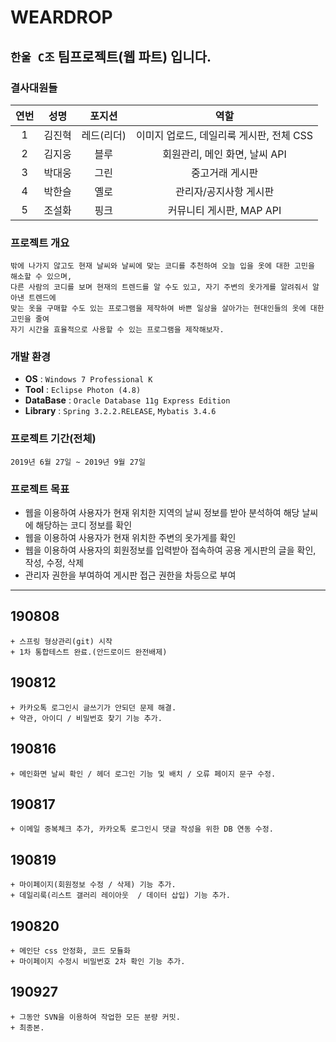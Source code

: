 # WEARDROP

## `한울 C조` 팀프로젝트(웹 파트) 입니다.  


### 결사대원들

| 연번 | 성명 | 포지션 | 역할 |
|:--------:|:--------:|:--------:|:--------:|
| 1 |  김진혁 | 레드(리더) | 이미지 업로드, 데일리룩 게시판, 전체 CSS |
| 2 |  김지웅 | 블루 | 회원관리, 메인 화면, 날씨 API |
| 3 |  박대웅 | 그린 | 중고거래 게시판 |
| 4 |  박한슬 | 옐로 | 관리자/공지사항 게시판 |
| 5 |  조설화 | 핑크 | 커뮤니티 게시판, MAP API |

    
### 프로젝트 개요
~~~
밖에 나가지 않고도 현재 날씨와 날씨에 맞는 코디를 추천하여 오늘 입을 옷에 대한 고민을 해소할 수 있으며, 
다른 사람의 코디를 보며 현재의 트렌드를 알 수도 있고, 자기 주변의 옷가게를 알려줘서 알아낸 트렌드에 
맞는 옷을 구매할 수도 있는 프로그램을 제작하여 바쁜 일상을 살아가는 현대인들의 옷에 대한 고민을 줄여 
자기 시간을 효율적으로 사용할 수 있는 프로그램을 제작해보자.
~~~
    
    
### 개발 환경
- <b>OS</b> : `Windows 7 Professional K `  
- <b>Tool</b> : `Eclipse Photon (4.8)`
- <b>DataBase</b> : `Oracle Database 11g Express Edition`  
- <b>Library</b> : `Spring 3.2.2.RELEASE`, `Mybatis 3.4.6`  


### 프로젝트 기간(전체)
~~~
2019년 6월 27일 ~ 2019년 9월 27일
~~~


### 프로젝트 목표
- 웹을 이용하여 사용자가 현재 위치한 지역의 날씨 정보를 받아 
  분석하여 해당 날씨에 해당하는 코디 정보를 확인
- 웹을 이용하여 사용자가 현재 위치한 주변의 옷가게를 확인
- 웹을 이용하여 사용자의 회원정보를 입력받아 접속하여
  공용 게시판의 글을 확인, 작성, 수정, 삭제
- 관리자 권한을 부여하여 게시판 접근 권한을 차등으로 부여

---

## 190808  
```
+ 스프링 형상관리(git) 시작 
+ 1차 통합테스트 완료.(안드로이드 완전배제)
```

## 190812  
```
+ 카카오톡 로그인시 글쓰기가 안되던 문제 해결.
+ 약관, 아이디 / 비밀번호 찾기 기능 추가.
```

## 190816  
```
+ 메인화면 날씨 확인 / 헤더 로그인 기능 및 배치 / 오류 페이지 문구 수정.
```

## 190817  
```
+ 이메일 중복체크 추가, 카카오톡 로그인시 댓글 작성을 위한 DB 연동 수정.
```

## 190819  
```
+ 마이페이지(회원정보 수정 / 삭제) 기능 추가.
+ 데일리룩(리스트 갤러리 레이아웃  / 데이터 삽입) 기능 추가.
```

## 190820  
```
+ 메인단 css 안정화, 코드 모듈화
+ 마이페이지 수정시 비밀번호 2차 확인 기능 추가.
```


## 190927
```
+ 그동안 SVN을 이용하여 작업한 모든 분량 커밋.
+ 최종본.
```

